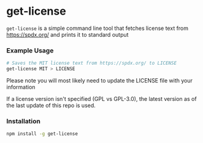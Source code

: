 # get-license

`get-license` is a simple command line tool that fetches license text from https://spdx.org/ and prints it to standard output

### Example Usage
```bash
# Saves the MIT license text from https://spdx.org/ to LICENSE
get-license MIT > LICENSE
```

Please note you will most likely need to update the LICENSE file with your information

If a license version isn't specified (GPL vs GPL-3.0), the latest version as of the last update of this repo is used.

### Installation
```bash
npm install -g get-license
```